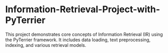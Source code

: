 # Information-Retrieval-Project-with-PyTerrier
This project demonstrates core concepts of Information Retrieval (IR) using the PyTerrier framework. It includes data loading, text preprocessing, indexing, and various retrieval models.

